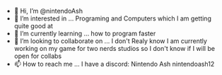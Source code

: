 - 👋 Hi, I’m @nintendoAsh
- 👀 I’m interested in ... Programing and Computers which I am getting quite good at 
- 🌱 I’m currently learning ... how to program faster
- 💞️ I’m looking to collaborate on ... I don't Realy know I am currently working on my game for two nerds studios so I don't know if I will be open for collabs 
- 📫 How to reach me ... I have a discord: Nintendo Ash nintendoash12

<!---
nintendoAsh/nintendoAsh is a ✨ special ✨ repository because its `README.md` (this file) appears on your GitHub profile.
You can click the Preview link to take a look at your changes.
--->
